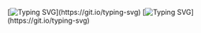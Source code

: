 [![Typing SVG](https://readme-typing-svg.herokuapp.com?font=Kanit&pause=1500&color=C00000&width=435&lines=salt+to+taste+.+.+.)](https://git.io/typing-svg)
[![Typing SVG](https://readme-typing-svg.herokuapp.com?font=Kanit&pause=1500&color=C00000&width=435&lines=salt+for+the+little+hole+in+that+face+.+.+.)](https://git.io/typing-svg)
